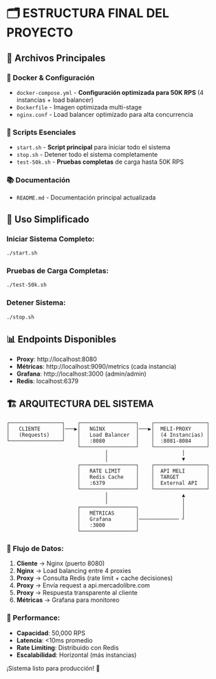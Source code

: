 # 🗂️ ESTRUCTURA FINAL DEL PROYECTO

## 📁 Archivos Principales

### 🐳 Docker & Configuración
- `docker-compose.yml` - **Configuración optimizada para 50K RPS** (4 instancias + load balancer)
- `Dockerfile` - Imagen optimizada multi-stage
- `nginx.conf` - Load balancer optimizado para alta concurrencia

### 🚀 Scripts Esenciales  
- `start.sh` - **Script principal** para iniciar todo el sistema
- `stop.sh` - Detener todo el sistema completamente
- `test-50k.sh` - **Pruebas completas** de carga hasta 50K RPS

### 📚 Documentación
- `README.md` - Documentación principal actualizada

## 🎯 Uso Simplificado

### Iniciar Sistema Completo:
```bash
./start.sh
```

### Pruebas de Carga Completas:
```bash
./test-50k.sh
```

### Detener Sistema:
```bash
./stop.sh
```

## 📊 Endpoints Disponibles

- **Proxy**: http://localhost:8080
- **Métricas**: http://localhost:9090/metrics (cada instancia)
- **Grafana**: http://localhost:3000 (admin/admin)
- **Redis**: localhost:6379

## 🏗️ ARQUITECTURA DEL SISTEMA

```
┌─────────────────┐    ┌──────────────────┐    ┌─────────────────┐
│   CLIENTE       │───▶│   NGINX          │───▶│  MELI-PROXY     │
│   (Requests)    │    │   Load Balancer  │    │  (4 Instancias) │
└─────────────────┘    │   :8080          │    │  :8081-8084     │
                       └──────────────────┘    └─────────────────┘
                                │                        │
                                │                        ▼
                       ┌──────────────────┐    ┌─────────────────┐
                       │   RATE LIMIT     │    │  API MELI       │
                       │   Redis Cache    │    │  TARGET         │
                       │   :6379          │    │  External API   │
                       └──────────────────┘    └─────────────────┘
                                │                        ▲
                                │                        │
                       ┌──────────────────┐              │
                       │   MÉTRICAS       │              │
                       │   Grafana        │───────────── ┘
                       │   :3000          │
                       └──────────────────┘
```

### 🔄 Flujo de Datos:
1. **Cliente** → Nginx (puerto 8080)
2. **Nginx** → Load balancing entre 4 proxies
3. **Proxy** → Consulta Redis (rate limit + cache decisiones)
4. **Proxy** → Envía request a api.mercadolibre.com
5. **Proxy** → Respuesta transparente al cliente
6. **Métricas** → Grafana para monitoreo

### 🚀 Performance:
- **Capacidad**: 50,000 RPS
- **Latencia**: <10ms promedio  
- **Rate Limiting**: Distribuido con Redis
- **Escalabilidad**: Horizontal (más instancias)

¡Sistema listo para producción! 🚀
